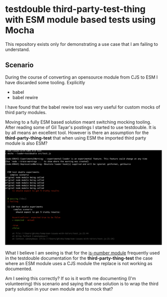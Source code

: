 # testdouble third-party-test-thing with ESM module based tests using Mocha

This repository exists only for demonstrating a use case that I am failing to understand. 

## Scenario
During the course of converting an opensource module from CJS to ESM I have discarded some tooling. Explicitly

- babel
- babel rewire

I have found that the babel rewire tool was very useful for custom mocks of third party modules. 

Moving to a fully ESM based solution meant switching mocking tooling. After reading some of Gil Tayar's postings I 
started to use testdouble. It is by all means an excellent tool. 
However is there an assumption for the **third-party-thing-test** that when using ESM the imported third party module is
also ESM?

![is-number does not appear to be mocked](/images/screen-shot-of-test.png)

What I believe I am seeing is that for the [is-number module](https://www.npmjs.com/package/is-number) frequently used
in the testdouble documentation for the **third-party-thing-test** the case where an ESM module uses a CJS module the 
replace is not working as documented.

Am I seeing this correctly? If so is it worth me documenting (I'm volunteering) this scenario and saying that one solution is to wrap the 
third party solution in your own module and to mock that?

